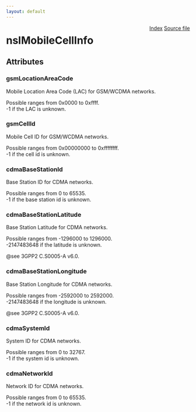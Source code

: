 ```yaml
---
layout: default
---
```

<div class='links' style='float:right'><a href="../index.html">Index</a>
<a href="http://dxr.mozilla.org/mozilla-central/source/dom/mobileconnection/interfaces/nsIMobileCellInfo.idl">Source file</a>
</div>

# nsIMobileCellInfo #

## Attributes ##

### gsmLocationAreaCode ###
  
Mobile Location Area Code (LAC) for GSM/WCDMA networks.  
  
Possible ranges from 0x0000 to 0xffff.  
-1 if the LAC is unknown.  
  

### gsmCellId ###
  
Mobile Cell ID for GSM/WCDMA networks.  
  
Possible ranges from 0x00000000 to 0xffffffff.  
-1 if the cell id is unknown.  
  

### cdmaBaseStationId ###
  
Base Station ID for CDMA networks.  
  
Possible ranges from 0 to 65535.  
-1 if the base station id is unknown.  
  

### cdmaBaseStationLatitude ###
  
Base Station Latitude for CDMA networks.  
  
Possible ranges from -1296000 to 1296000.  
-2147483648 if the latitude is unknown.  
  
@see 3GPP2 C.S0005-A v6.0.  
  

### cdmaBaseStationLongitude ###
  
Base Station Longitude for CDMA networks.  
  
Possible ranges from -2592000 to 2592000.  
-2147483648 if the longitude is unknown.  
  
@see 3GPP2 C.S0005-A v6.0.  
  

### cdmaSystemId ###
  
System ID for CDMA networks.  
  
Possible ranges from 0 to 32767.  
-1 if the system id is unknown.  
  

### cdmaNetworkId ###
  
Network ID for CDMA networks.  
  
Possible ranges from 0 to 65535.  
-1 if the network id is unknown.  
  

